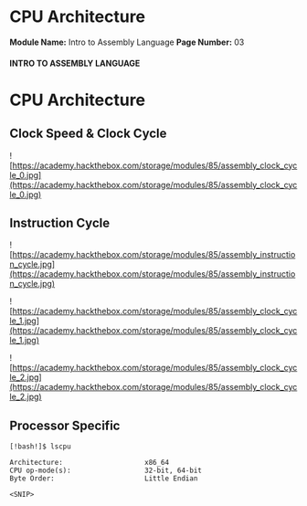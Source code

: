 <!--
 // Platform: Academy
// URL: https://academy.hackthebox.com/module/85/section/856
// Platform Version: V1
// Module ID: 85
// Module Name: Intro to Assembly Language
// Module Difficulty: Medium
// Section ID: 856
// Section Title: CPU Architecture
// Page Title: Intro to Assembly Language
// Page Number: 03
-->

# CPU Architecture

**Module Name:** Intro to Assembly Language **Page Number:** 03

#### INTRO TO ASSEMBLY LANGUAGE

# CPU Architecture

## Clock Speed & Clock Cycle

![https://academy.hackthebox.com/storage/modules/85/assembly_clock_cycle_0.jpg](https://academy.hackthebox.com/storage/modules/85/assembly_clock_cycle_0.jpg)

## Instruction Cycle

![https://academy.hackthebox.com/storage/modules/85/assembly_instruction_cycle.jpg](https://academy.hackthebox.com/storage/modules/85/assembly_instruction_cycle.jpg)

![https://academy.hackthebox.com/storage/modules/85/assembly_clock_cycle_1.jpg](https://academy.hackthebox.com/storage/modules/85/assembly_clock_cycle_1.jpg)

![https://academy.hackthebox.com/storage/modules/85/assembly_clock_cycle_2.jpg](https://academy.hackthebox.com/storage/modules/85/assembly_clock_cycle_2.jpg)

## Processor Specific

```shell-session
[!bash!]$ lscpu

Architecture:                    x86_64
CPU op-mode(s):                  32-bit, 64-bit
Byte Order:                      Little Endian

<SNIP>
```

####